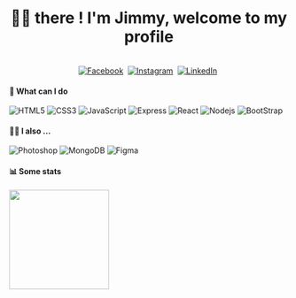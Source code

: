 # <h1 align="center">👋🏼 there ! I'm Jimmy, welcome to my profile</h1>

<p align="center">
<br>
<a href="https://www.facebook.com/jimmycabuy"><img src="https://img.shields.io/badge/facebook-%231877F2.svg?&style=for-the-badge&logo=facebook&logoColor=white" alt="Facebook" /></a>&nbsp;
<a href="https://instagram.com/jimmycabuy"><img src="https://img.shields.io/badge/instagram-%23E4405F.svg?&style=for-the-badge&logo=instagram&logoColor=white" alt="Instagram" /></a>&nbsp;
<a href="https://www.linkedin.com/in/jimmycabuy/"><img src="https://img.shields.io/badge/linkedin-%230077B5.svg?&style=for-the-badge&logo=linkedin&logoColor=white" alt="LinkedIn" /></a>&nbsp;
</p>

<h4>🥳 What can I do </h4>

![HTML5](https://img.shields.io/badge/-HTML5-%23E44D27?style=flat-square&logo=html5&logoColor=ffffff)
![CSS3](https://img.shields.io/badge/-CSS3-%231572B6?style=flat-square&logo=css3)
![JavaScript](https://img.shields.io/badge/-JavaScript-%23F7DF1C?style=flat-square&logo=javascript&logoColor=000000&labelColor=%23F7DF1C&color=%23FFCE5A)
![Express](https://img.shields.io/badge/-Express-339933?style=flat-square&logo=express&&logoColor=ffffff)
![React](https://img.shields.io/badge/-React/RNative-61DAFB?style=flat-square&logo=react&logoColor=ffffff)
![Nodejs](https://img.shields.io/badge/-Nodejs-339933?style=flat-square&logo=Node.js&logoColor=ffffff)
![BootStrap](https://img.shields.io/badge/-BootStrap-ff69b4?style=flat-square&logo=bootstrap)

<h4>✌🏼 I also ... </h4>

![Photoshop](https://aleen42.github.io/badges/src/photoshop.svg)
![MongoDB](https://img.shields.io/badge/-MongoDB-339933?style=flat-square&logo=Mongodb&logoColor=ffffff)
![Figma](https://img.shields.io/badge/-Figma-A8B9CC?style=flat-square&logo=Figma&logoColor=ffffff)
  
<h4>📊 Some stats </h4>

<p style=>  

<img height="180em" src="https://github-readme-stats-eight-theta.vercel.app/api?username=jimmycabuy&show_icons=true&theme=algolia&include_all_commits=true&count_private=true"/>

</p>
